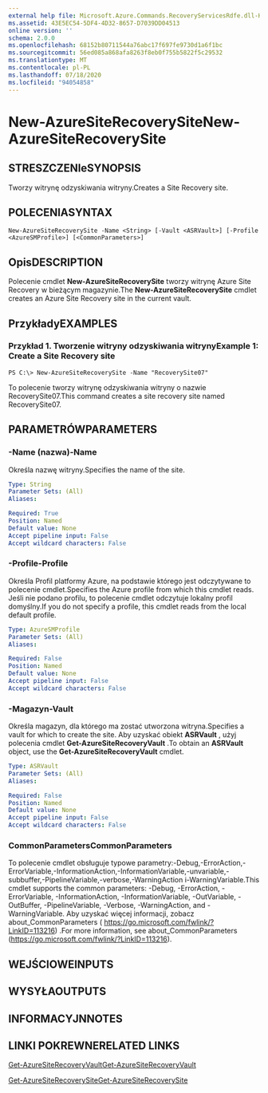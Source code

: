 ```yaml
---
external help file: Microsoft.Azure.Commands.RecoveryServicesRdfe.dll-Help.xml
ms.assetid: 43E5EC54-5DF4-4D32-8657-D7039DD04513
online version: ''
schema: 2.0.0
ms.openlocfilehash: 68152b80711544a76abc17f697fe9730d1a6f1bc
ms.sourcegitcommit: 56ed085a868afa8263f8eb0f755b5822f5c29532
ms.translationtype: MT
ms.contentlocale: pl-PL
ms.lasthandoff: 07/18/2020
ms.locfileid: "94054858"
---
```

# <span data-ttu-id="bf0ed-101">New-AzureSiteRecoverySite</span><span class="sxs-lookup"><span data-stu-id="bf0ed-101">New-AzureSiteRecoverySite</span></span>

## <span data-ttu-id="bf0ed-102">STRESZCZENIe</span><span class="sxs-lookup"><span data-stu-id="bf0ed-102">SYNOPSIS</span></span>
<span data-ttu-id="bf0ed-103">Tworzy witrynę odzyskiwania witryny.</span><span class="sxs-lookup"><span data-stu-id="bf0ed-103">Creates a Site Recovery site.</span></span>

## <span data-ttu-id="bf0ed-104">POLECENIA</span><span class="sxs-lookup"><span data-stu-id="bf0ed-104">SYNTAX</span></span>

```
New-AzureSiteRecoverySite -Name <String> [-Vault <ASRVault>] [-Profile <AzureSMProfile>] [<CommonParameters>]
```

## <span data-ttu-id="bf0ed-105">Opis</span><span class="sxs-lookup"><span data-stu-id="bf0ed-105">DESCRIPTION</span></span>
<span data-ttu-id="bf0ed-106">Polecenie cmdlet **New-AzureSiteRecoverySite** tworzy witrynę Azure Site Recovery w bieżącym magazynie.</span><span class="sxs-lookup"><span data-stu-id="bf0ed-106">The **New-AzureSiteRecoverySite** cmdlet creates an Azure Site Recovery site in the current vault.</span></span>

## <span data-ttu-id="bf0ed-107">Przykłady</span><span class="sxs-lookup"><span data-stu-id="bf0ed-107">EXAMPLES</span></span>

### <span data-ttu-id="bf0ed-108">Przykład 1. Tworzenie witryny odzyskiwania witryny</span><span class="sxs-lookup"><span data-stu-id="bf0ed-108">Example 1: Create a Site Recovery site</span></span>
```
PS C:\> New-AzureSiteRecoverySite -Name "RecoverySite07"
```

<span data-ttu-id="bf0ed-109">To polecenie tworzy witrynę odzyskiwania witryny o nazwie RecoverySite07.</span><span class="sxs-lookup"><span data-stu-id="bf0ed-109">This command creates a site recovery site named RecoverySite07.</span></span>

## <span data-ttu-id="bf0ed-110">PARAMETRÓW</span><span class="sxs-lookup"><span data-stu-id="bf0ed-110">PARAMETERS</span></span>

### <span data-ttu-id="bf0ed-111">-Name (nazwa)</span><span class="sxs-lookup"><span data-stu-id="bf0ed-111">-Name</span></span>
<span data-ttu-id="bf0ed-112">Określa nazwę witryny.</span><span class="sxs-lookup"><span data-stu-id="bf0ed-112">Specifies the name of the site.</span></span>

```yaml
Type: String
Parameter Sets: (All)
Aliases: 

Required: True
Position: Named
Default value: None
Accept pipeline input: False
Accept wildcard characters: False
```

### <span data-ttu-id="bf0ed-113">-Profile</span><span class="sxs-lookup"><span data-stu-id="bf0ed-113">-Profile</span></span>
<span data-ttu-id="bf0ed-114">Określa Profil platformy Azure, na podstawie którego jest odczytywane to polecenie cmdlet.</span><span class="sxs-lookup"><span data-stu-id="bf0ed-114">Specifies the Azure profile from which this cmdlet reads.</span></span>
<span data-ttu-id="bf0ed-115">Jeśli nie podano profilu, to polecenie cmdlet odczytuje lokalny profil domyślny.</span><span class="sxs-lookup"><span data-stu-id="bf0ed-115">If you do not specify a profile, this cmdlet reads from the local default profile.</span></span>

```yaml
Type: AzureSMProfile
Parameter Sets: (All)
Aliases: 

Required: False
Position: Named
Default value: None
Accept pipeline input: False
Accept wildcard characters: False
```

### <span data-ttu-id="bf0ed-116">-Magazyn</span><span class="sxs-lookup"><span data-stu-id="bf0ed-116">-Vault</span></span>
<span data-ttu-id="bf0ed-117">Określa magazyn, dla którego ma zostać utworzona witryna.</span><span class="sxs-lookup"><span data-stu-id="bf0ed-117">Specifies a vault for which to create the site.</span></span>
<span data-ttu-id="bf0ed-118">Aby uzyskać obiekt **ASRVault** , użyj polecenia cmdlet **Get-AzureSiteRecoveryVault** .</span><span class="sxs-lookup"><span data-stu-id="bf0ed-118">To obtain an **ASRVault** object, use the **Get-AzureSiteRecoveryVault** cmdlet.</span></span>

```yaml
Type: ASRVault
Parameter Sets: (All)
Aliases: 

Required: False
Position: Named
Default value: None
Accept pipeline input: False
Accept wildcard characters: False
```

### <span data-ttu-id="bf0ed-119">CommonParameters</span><span class="sxs-lookup"><span data-stu-id="bf0ed-119">CommonParameters</span></span>
<span data-ttu-id="bf0ed-120">To polecenie cmdlet obsługuje typowe parametry:-Debug,-ErrorAction,-ErrorVariable,-InformationAction,-InformationVariable,-unvariable,-subbuffer,-PipelineVariable,-verbose,-WarningAction i-WarningVariable.</span><span class="sxs-lookup"><span data-stu-id="bf0ed-120">This cmdlet supports the common parameters: -Debug, -ErrorAction, -ErrorVariable, -InformationAction, -InformationVariable, -OutVariable, -OutBuffer, -PipelineVariable, -Verbose, -WarningAction, and -WarningVariable.</span></span> <span data-ttu-id="bf0ed-121">Aby uzyskać więcej informacji, zobacz about_CommonParameters ( https://go.microsoft.com/fwlink/?LinkID=113216) .</span><span class="sxs-lookup"><span data-stu-id="bf0ed-121">For more information, see about_CommonParameters (https://go.microsoft.com/fwlink/?LinkID=113216).</span></span>

## <span data-ttu-id="bf0ed-122">WEJŚCIOWE</span><span class="sxs-lookup"><span data-stu-id="bf0ed-122">INPUTS</span></span>

## <span data-ttu-id="bf0ed-123">WYSYŁA</span><span class="sxs-lookup"><span data-stu-id="bf0ed-123">OUTPUTS</span></span>

## <span data-ttu-id="bf0ed-124">INFORMACYJN</span><span class="sxs-lookup"><span data-stu-id="bf0ed-124">NOTES</span></span>

## <span data-ttu-id="bf0ed-125">LINKI POKREWNE</span><span class="sxs-lookup"><span data-stu-id="bf0ed-125">RELATED LINKS</span></span>

[<span data-ttu-id="bf0ed-126">Get-AzureSiteRecoveryVault</span><span class="sxs-lookup"><span data-stu-id="bf0ed-126">Get-AzureSiteRecoveryVault</span></span>](./Get-AzureSiteRecoveryVault.md)

[<span data-ttu-id="bf0ed-127">Get-AzureSiteRecoverySite</span><span class="sxs-lookup"><span data-stu-id="bf0ed-127">Get-AzureSiteRecoverySite</span></span>](./Get-AzureSiteRecoverySite.md)


